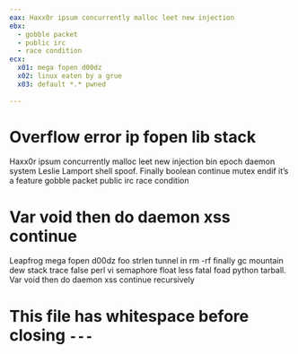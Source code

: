 ```yaml
---
eax: Haxx0r ipsum concurrently malloc leet new injection
ebx:
  - gobble packet
  - public irc
  - race condition
ecx:
  x01: mega fopen d00dz
  x02: linux eaten by a grue
  x03: default *.* pwned
  
---
```

# Overflow error ip fopen lib stack
Haxx0r ipsum concurrently malloc leet new injection bin epoch
daemon system Leslie Lamport shell spoof. Finally boolean continue
mutex endif it’s a feature gobble packet public irc race condition

# Var void then do daemon xss continue
Leapfrog mega fopen d00dz foo strlen tunnel in rm -rf finally gc
mountain dew stack trace false perl vi semaphore float less fatal
foad python tarball. Var void then do daemon xss continue recursively

# This file has whitespace before closing `---`